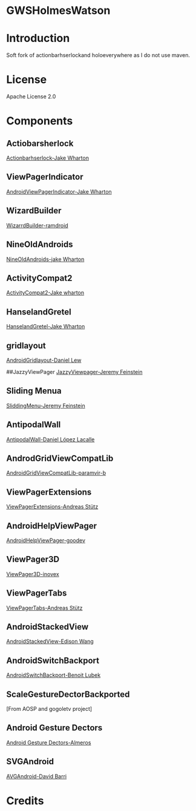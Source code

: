 GWSHolmesWatson
===============

# Introduction

Soft fork of actionbarhserlockand holoeverywhere as I do not use maven.

# License

Apache License 2.0

# Components

## Actiobarsherlock
[Actionbarhserlock-Jake Wharton]('https://github.com/JakeWharton/ActionBarSherlock')

## ViewPagerIndicator
[AndroidViewPagerIndicator-Jake Wharton]('https://github.com/JakeWharton/Android-ViewPagerIndicator')

## WizardBuilder
[WizarrdBuilder-ramdroid]('https://github.com/ramdroid/WizardBuilder')

## NineOldAndroids
[NineOldAndroids-jake Wharton]('https://github.com/JakeWharton/NineOldAndroids')

## ActivityCompat2
[ActivityCompat2-Jake wharton]('https://github.com/JakeWharton/ActivityCompat2')

## HanselandGretel
[HanselandGretel-Jake Wharton]('https://github.com/JakeWharton/HanselAndGretel')

## gridlayout
[AndroidGridlayout-Daniel Lew]('https://github.com/dlew/android-gridlayout')

##JazzyViewPager
[JazzyViewpager-Jeremy Feinstein]('https://github.com/jfeinstein10/JazzyViewPager')

## Sliding Menua
[SliddingMenu-Jeremy Feinstein]('https://github.com/jfeinstein10/SlidingMenu')

## AntipodalWall
[AntipodalWall-Daniel López Lacalle]('https://github.com/expilu/AntipodalWall')

## AndrodGridViewCompatLib
[AndroidGridViewCompatLib-paramvir-b]('https://github.com/paramvir-b/AndroidGridViewCompatLib')

## ViewPagerExtensions
[ViewPagerExtensions-Andreas Stütz]('https://github.com/astuetz/ViewPagerExtensions')

## AndroidHelpViewPager
[AndroidHelpViewPager-goodev]('https://github.com/goodev/Android-HelpViewPager')

## ViewPager3D
[ViewPager3D-inovex]('https://github.com/inovex/ViewPager3D')

## ViewPagerTabs
[ViewPagerTabs-Andreas Stütz]('https://github.com/astuetz/android-viewpagertabs')

## AndroidStackedView
[AndroidStackedView-Edison Wang]('https://github.com/edisonw/Android-StackedView')

## AndroidSwitchBackport
[AndroidSwitchBackport-Benoit Lubek]('https://github.com/BoD/android-switch-backport')

## ScaleGestureDectorBackported
[From AOSP and gogoletv project]

## Android Gesture Dectors
[Android Gesture Dectors-Almeros]('https://github.com/Almeros/android-gesture-detectors')

## SVGAndroid
[AVGAndroid-David Barri]('https://github.com/japgolly/svg-android')

# Credits

